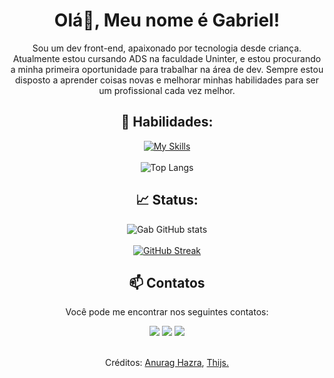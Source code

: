 <div align="center">

# Olá👋, Meu nome é Gabriel!

Sou um dev front-end, apaixonado por tecnologia desde criança. Atualmente estou cursando ADS na faculdade Uninter, e estou procurando a minha primeira oportunidade para trabalhar na área de dev. Sempre estou disposto a aprender coisas novas e melhorar minhas habilidades para ser um profissional cada vez melhor.
<br>

## 👾 Habilidades:

[![My Skills](https://skillicons.dev/icons?i=js,html,css,git,vscode,typescript,react,tailwindcss&theme=dark&perline=4)](https://skillicons.dev)
<br> </br>
![Top Langs](https://github-readme-stats.vercel.app/api/top-langs/?username=GabMartineli&layout=compact&langs_count=6&count_private=true&theme=material-palenight&show_icons=true)


## 📈 Status:

![Gab GitHub stats](https://github-readme-stats.vercel.app/api?username=GabMartineli&count_private=true&theme=material-palenight&show_icons=true&hide_title=true&layout=compact&hide=contribs)
<br> </br>
[![GitHub Streak](https://streak-stats.demolab.com/?user=GabMartineli&theme=material-palenight&show_icons=true)](https://git.io/streak-stats)

## 📫 Contatos
Você pode me encontrar nos seguintes contatos:

 <div> 
  
  <a href="https://www.linkedin.com/in/gabrielmartineli" target="_blank"><img src="https://img.shields.io/badge/-Linkedin-%230077B5?style=for-the-badge&logo=linkedin&logoColor=white"></a> 
  <a href="mailto: gabrielmartineli88@Gmail.com" target="_blank"><img src="https://img.shields.io/badge/-email-%23E4405F?style=for-the-badge&logo=email&logoColor=white"></a>
  <a href="https://discord.com/users/@gabzz1/" target="_blank"><img src="https://img.shields.io/badge/Discord-7289DA?style=for-the-badge&logo=discord&logoColor=white"></a> 

 </div>

 <br>
 Créditos: <a href="https://github.com/anuraghazra/github-readme-stats">Anurag Hazra</a>, <a href="https://github.com/tandpfun/skill-icons">Thijs.</a>
</div>

